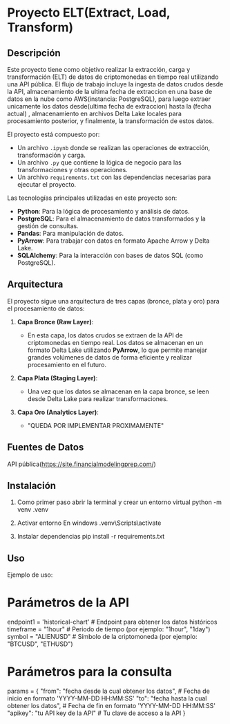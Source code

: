 # Proyecto ELT(Extract, Load, Transform)
## Descripción
Este proyecto tiene como objetivo realizar la extracción, carga y transformación (ELT) de datos de criptomonedas en tiempo real utilizando una API pública. El flujo de trabajo incluye la ingesta de datos crudos desde la API, almacenamiento de la ultima fecha de extraccion en una base de datos en la nube como AWS(instancia: PostgreSQL), para luego extraer unicamente los datos desde(ultima fecha de extraccion) hasta la (fecha actual) , almacenamiento en archivos Delta Lake locales para procesamiento posterior, y finalmente, la transformación de estos datos.

El proyecto está compuesto por:
- Un archivo `.ipynb` donde se realizan las operaciones de extracción, transformación y carga.
- Un archivo `.py` que contiene la lógica de negocio para las transformaciones y otras operaciones.
- Un archivo `requirements.txt` con las dependencias necesarias para ejecutar el proyecto.

Las tecnologías principales utilizadas en este proyecto son:
- **Python**: Para la lógica de procesamiento y análisis de datos.
- **PostgreSQL**: Para el almacenamiento de datos transformados y la gestión de consultas.
- **Pandas**: Para manipulación de datos.
- **PyArrow**: Para trabajar con datos en formato Apache Arrow y Delta Lake.
- **SQLAlchemy**: Para la interacción con bases de datos SQL (como PostgreSQL).


## Arquitectura
El proyecto sigue una arquitectura de tres capas (bronce, plata y oro) para el procesamiento de datos:

1. **Capa Bronce (Raw Layer)**:
   - En esta capa, los datos crudos se extraen de la API de criptomonedas en tiempo real. Los datos se almacenan en un formato Delta Lake utilizando **PyArrow**, lo que permite manejar grandes volúmenes de datos de forma eficiente y realizar procesamiento en el futuro.
   
2. **Capa Plata (Staging Layer)**:
   - Una vez que los datos se almacenan en la capa bronce, se leen desde Delta Lake para realizar transformaciones. 
   
3. **Capa Oro (Analytics Layer)**:
   - "QUEDA POR IMPLEMENTAR PROXIMAMENTE"


## Fuentes de Datos
API pública(https://site.financialmodelingprep.com/)

## Instalación
1. Como primer paso abrir la terminal y crear un entorno virtual
   python -m venv .venv

2. Activar entorno 
    En windows
    .venv\Scripts\activate

3. Instalar dependencias
    pip install -r requirements.txt

## Uso
Ejemplo de uso:

# Parámetros de la API
endpoint1 = 'historical-chart'  # Endpoint para obtener los datos históricos
timeframe = "1hour"  # Periodo de tiempo (por ejemplo: "1hour", "1day")
symbol = "ALIENUSD"  # Símbolo de la criptomoneda (por ejemplo: "BTCUSD", "ETHUSD")

# Parámetros para la consulta
params = {
    "from": "fecha desde la cual obtener los datos",  # Fecha de inicio en formato 'YYYY-MM-DD HH:MM:SS'
    "to": "fecha hasta la cual obtener los datos",  # Fecha de fin en formato 'YYYY-MM-DD HH:MM:SS'
    "apikey": "tu API key de la API"  # Tu clave de acceso a la API
}


